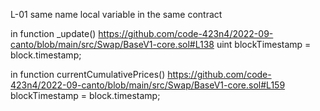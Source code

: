 L-01 same name local variable in the same contract

in function _update()
https://github.com/code-423n4/2022-09-canto/blob/main/src/Swap/BaseV1-core.sol#L138
	      uint blockTimestamp = block.timestamp;

in function currentCumulativePrices()
https://github.com/code-423n4/2022-09-canto/blob/main/src/Swap/BaseV1-core.sol#L159
	        blockTimestamp = block.timestamp;